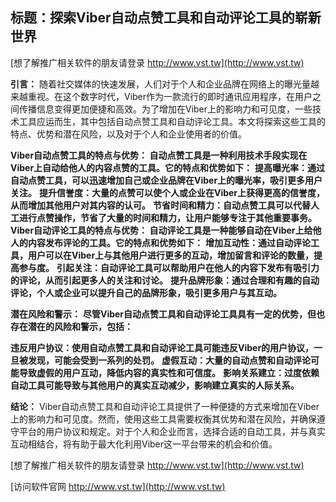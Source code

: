 ## **标题：探索Viber自动点赞工具和自动评论工具的崭新世界**

[想了解推广相关软件的朋友请登录 http://www.vst.tw](http://www.vst.tw)

**引言：**
随着社交媒体的快速发展，人们对于个人和企业品牌在网络上的曝光量越来越重视。在这个数字时代，Viber作为一款流行的即时通讯应用程序，在用户之间传播信息变得更加便捷和高效。为了增加在Viber上的影响力和可见度，一些技术工具应运而生，其中包括自动点赞工具和自动评论工具。本文将探索这些工具的特点、优势和潜在风险，以及对于个人和企业使用者的价值。

**Viber自动点赞工具的特点与优势： 自动点赞工具是一种利用技术手段实现在Viber上自动给他人的内容点赞的工具。它的特点和优势如下：**
**提高曝光率：通过自动点赞工具，可以迅速增加自己或企业品牌在Viber上的曝光率，吸引更多用户关注。**
**提升信誉度：大量的点赞可以使个人或企业在Viber上获得更高的信誉度，从而增加其他用户对其内容的认可。**
**节省时间和精力：自动点赞工具可以代替人工进行点赞操作，节省了大量的时间和精力，让用户能够专注于其他重要事务。**
**Viber自动评论工具的特点与优势： 自动评论工具是一种能够自动在Viber上给他人的内容发布评论的工具。它的特点和优势如下：**
**增加互动性：通过自动评论工具，用户可以在Viber上与其他用户进行更多的互动，增加留言和评论的数量，提高参与度。**
**引起关注：自动评论工具可以帮助用户在他人的内容下发布有吸引力的评论，从而引起更多人的关注和讨论。**
**提升品牌形象：通过合理和有趣的自动评论，个人或企业可以提升自己的品牌形象，吸引更多用户与其互动。**

**潜在风险和警示：**
**尽管Viber自动点赞工具和自动评论工具具有一定的优势，但也存在潜在的风险和警示，包括：**

**违反用户协议：使用自动点赞工具和自动评论工具可能违反Viber的用户协议，一旦被发现，可能会受到一系列的处罚。**
**虚假互动：大量的自动点赞和自动评论可能导致虚假的用户互动，降低内容的真实性和可信度。**
**影响关系建立：过度依赖自动工具可能导致与其他用户的真实互动减少，影响建立真实的人际关系。**

**结论：**
Viber自动点赞工具和自动评论工具提供了一种便捷的方式来增加在Viber上的影响力和可见度。然而，使用这些工具需要权衡其优势和潜在风险，并确保遵守平台的用户协议和规定。对于个人和企业而言，选择合适的自动工具，并与真实互动相结合，将有助于最大化利用Viber这一平台带来的机会和价值。

[想了解推广相关软件的朋友请登录 http://www.vst.tw](http://www.vst.tw)


[访问软件官网 http://www.vst.tw](http://www.vst.tw)
